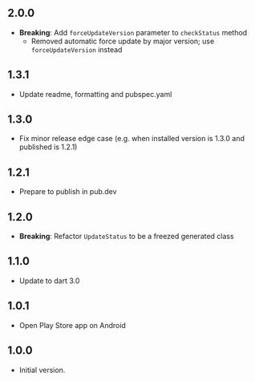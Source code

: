 ## 2.0.0
- **Breaking**: Add `forceUpdateVersion` parameter to `checkStatus` method
  - Removed automatic force update by major version; use `forceUpdateVersion` instead

## 1.3.1
- Update readme, formatting and pubspec.yaml

## 1.3.0
- Fix minor release edge case (e.g. when installed version is 1.3.0 and published is 1.2.1)

## 1.2.1
- Prepare to publish in pub.dev

## 1.2.0
- **Breaking**: Refactor `UpdateStatus` to be a freezed generated class

## 1.1.0
- Update to dart 3.0

## 1.0.1
- Open Play Store app on Android

## 1.0.0
- Initial version.
